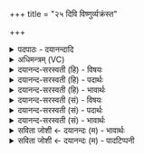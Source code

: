 +++
title = "२५ दिवि विष्णुर्व्यक्रंस्त"

+++
<details><summary>पदपाठः - दयानन्दादि</summary>

दि॒वि। विष्णुः॑। वि। अ॒क्र॒ꣳस्त॒। जाग॑तेन। छन्द॑सा। ततः॑। निर्भ॑क्त॒ इति॒ निःऽभ॑क्तः। यः। अ॒स्मान्। द्वेष्टि॑। यम्। च॒। व॒यम्। द्वि॒ष्मः। अ॒न्तरि॑क्षे। विष्णुः॑। वि। अ॒क्र॒ꣳस्त॒। त्रैष्टु॑भेन। त्रैस्तु॑भे॒नेति॒ त्रैस्तु॑भेन। छन्द॑सा। ततः॑। निर्भ॑क्त॒ इति निःऽभ॑क्तः। यः। अ॒स्मान्। द्वेष्टि॑। यम्। च॒। व॒यम्। द्वि॒ष्मः। पृ॒थि॒व्याम्। विष्णुः॑। वि। अ॒क्र॒ꣳस्त॒। गा॒य॒त्रेण॑। छन्द॑सा। ततः॑। निर्भ॑क्त॒ इति॒ निःऽभ॑क्तः। यः। अ॒स्मान्। द्वेष्टि॑। यम्। च॒। व॒यम्। द्वि॒ष्मः। अ॒स्मात्। अन्ना॑त्। अ॒स्यै। प्र॒ति॒ष्ठायै॑। प्र॒ति॒स्थाया॒ इति॑ प्रति॒ऽस्थायै॑। अग॑न्म। स्व॒रिति॒ स्वः᳕। सम्। ज्योति॑षा। अ॒भू॒म॒। २५।
</details>

<details><summary>अधिमन्त्रम् (VC)</summary>

- सत्रस्य विष्णुर्देवता
- वामदेव ऋषिः
- निचृद् आर्ची पङ्क्तिः, आर्ची पङ्क्तिः, भुरिग् जगती,
- पञ्चमः, निषादः
</details>

<details><summary>दयानन्द-सरस्वती (हि) - विषयः</summary>

वह यज्ञ तीनों लोक में विस्तृत होकर कौन-कौन सुख का साधन होता है, सो अगले मन्त्र में प्रकाशित किया है ॥
</details>

<details><summary>दयानन्द-सरस्वती (हि) - पदार्थः</summary>

पदार्थान्वयभाषाः -  (जागतेन) सब लोकों के लिये सुख देनेवाले (छन्दसा) आह्लादकारक जगती छन्द से हमारा अनुष्ठान किया हुआ यह (विष्णुः) अन्तरिक्ष में ठहरनेवाले पदार्थों में व्यापक यज्ञ (दिवि) सूर्य्य के प्रकाश में (व्यक्रंस्त) जाता है, वह फिर (ततः) वहाँ से (निर्भक्तः) विभाग अर्थात् परमाणुरूप होके सब जगत् को तृप्त करता है। (यः) जो विरोधी शत्रु (अस्मान्) यज्ञ के अनुष्ठान करनेवाले हम लोगों से (द्वेष्टि) विरोध करता है (च) तथा (यम्) दण्ड देकर शिक्षा करने योग्य जिस दुष्ट प्राणी से (वयम्) हम लोग यज्ञ के अनुष्ठान करनेवाले (द्विष्मः) अप्रीति करते हैं, उसको उसी यज्ञ से दूर करते हैं। हम लोगों ने जो यह (विष्णुः) यज्ञ (त्रैष्टुभेन) तीन प्रकार के सुख करने और (छन्दसा) स्वतन्त्रता देनेवाले त्रिष्टुप् छन्द से अग्नि में अच्छी प्रकार संयुक्त किया है, वह (अन्तरिक्षे) आकाश में (व्यक्रंस्त) पहुँचता है, वह फिर (ततः) उस अन्तरिक्ष से (निर्भक्तः) अलग हो के वायु और वर्षा जल की शुद्धि से सब संसार को सुख पहुँचाता है (यः) जो दुःख देनेवाला प्राणी (अस्मान्) सब के उपकार करनेवाले हम लोगों को (द्वेष्टि) दुःख देता है (च) तथा (यम्) सब के अहित करनेवाले दुष्ट को (वयम्) हम लोग सब के हित करनेवाले (द्विष्मः) पीड़ा देते हैं, उसे उक्त यज्ञ से निवारण करते हैं। हम लोगों से जो (विष्णुः) यज्ञ (गायत्रेण) संसार की रक्षा सिद्ध करने और (छन्दसा) अति आनन्द करनेवाले गायत्री छन्द से निरन्तर किया जाता है, वह (पृथिव्याम्) विस्तारयुक्त इस पृथिवी में (व्यक्रंस्त) विविध सुखों की प्राप्ति के हेतु से विस्तृत होता है, (ततः) उस पृथिवी से (निर्भक्तः) अलग होकर अन्तरिक्ष में जाकर पृथिवी के पदार्थों की पुष्टि करता है। (यः) जो पुरुष हमारे राज्य का विरोधी (अस्मान्) हम लोग जो कि न्याय करनेवाले हैं, उन से (द्वेष्टि) वैर करता है (च) तथा (यम्) जिस शत्रु जन से (वयम्) हम लोग न्यायाधीश (द्विष्मः) वैर करते हैं, उसका इस उक्त यज्ञ से नित्य निषेध करते हैं। हम लोग (अस्मात्) यज्ञ से शोधा हुआ प्रत्यक्ष (अन्नात्) जो भोजन करने योग्य अन्न है, उस से (स्वः) सुखरूपी स्वर्ग को (अगन्म) प्राप्त हों तथा (अस्यै) इस प्रत्यक्ष प्राप्त होनेवाली (प्रतिष्ठायै) प्रतिष्ठा अर्थात् जिसमें सत्कार को प्राप्त होते हैं, उसके लिये (ज्योतिषा) विद्या और धर्म के प्रकाश से संयुक्त (समभूम) अच्छी प्रकार हों ॥२५॥
</details>

<details><summary>दयानन्द-सरस्वती (हि) - भावार्थः</summary>

भावार्थभाषाः -  जो-जो मनुष्य लोग सुगन्धि आदि पदार्थ अग्नि में छोड़ते हैं, वे अलग-अलग होकर सूर्य्य के प्रकाश तथा भूमि में फैलकर सब सुखों को सिद्ध करते हैं तथा जो वायु, अग्नि, जल और पृथिवी आदि पदार्थ शिल्पविद्यासिद्ध कलायन्त्रों से विमान आदि यानों में युक्त किये जाते हैं, वे सब सूर्य्यप्रकाश वा अन्तरिक्ष में सुख से विहार करते हैं। जो पदार्थ सूर्य्य की किरण वा अग्नि के द्वारा परमाणुरूप होके अन्तरिक्ष में जाकर फिर पृथिवी पर आते हैं, फिर भूमि से अन्तरिक्ष वा वहाँ से भूमि को आते-जाते हैं, वे भी संसार को सुख देते हैं। मनुष्यों को उचित है कि इसी प्रकार बार-बार पुरुषार्थ से दोष, दुःख और शत्रुओं को अच्छी प्रकार निवारण करके सुख भोगना भुगवाना चाहिये तथा यज्ञ से शुद्ध वायु, जल, ओषधि और अन्न की शुद्धि के द्वारा आरोग्य, बुद्धि और शरीर के बल की वृद्धि से अत्यन्त सुख को प्राप्त होके विद्या के प्रकाश से नित्य प्रतिष्ठा को प्राप्त होना चाहिये ॥२५॥
</details>

<details><summary>दयानन्द-सरस्वती (सं) - विषयः</summary>

स यज्ञस्त्रिषु लोकेषु विस्तृतः सन् किं किं सुखं साधयतीत्युपदिश्यते ॥
</details>

<details><summary>दयानन्द-सरस्वती (सं) - पदार्थः</summary>

पदार्थान्वयभाषाः -  अस्माभिर्जागतेन छन्दसाऽनुष्ठितोऽयं विष्णुर्यज्ञो दिवि व्यक्रंस्त स पुनस्ततो निर्भक्तः सन् छन्दसा सर्वं जगत् प्रीणाति, योऽस्मान् द्वेष्टि यं च वयं द्विष्मस्तमनेन निराकुर्मः। अस्माभिर्योऽयं यज्ञस्त्रैष्टुभेन छन्दसाऽग्नौ प्रयोजितेऽन्तरिक्षे व्यक्रꣳस्त स पुनस्ततः स्थानान्निर्भक्तः सन् वायुवृष्टिजलशुद्धिद्वारा सर्वं जगत् सुखयति, योऽस्मान् द्वेष्टि यं च वयं द्विष्मस्तमनेन निवारयामः। अस्माभिर्योऽयं विष्णुर्यज्ञो गायत्रेण छन्दसा पृथिव्यामनुष्ठीयते, स पृथिव्यां व्यक्रंस्त स ततो निर्भक्तः सन् पृथिवीस्थान् पदार्थान् पोषयति। योऽस्मान् द्वेष्टि यं च वयं द्विष्मस्तमनेन निषिध्यामः। वयमस्मादन्नात् स्वरगन्म। वयमनेन यज्ञेनास्यै प्रतिष्ठायै ज्योतिषा संयुक्ताः समभूम भवेम ॥२५॥
</details>

<details><summary>दयानन्द-सरस्वती (सं) - भावार्थः</summary>

भावार्थभाषाः -  मनुष्यैर्यावन्ति सुगन्ध्यादिगुणयुक्तानि द्रव्याण्यग्नौ प्रक्षिप्यन्ते, तानि पृथक्-पृथग् भूत्वा सूर्य्यप्रकाशे आकाशे भूमौ च विहृत्य सर्वाणि सुखानि साधयन्ति। तथा च वाय्वग्निजलपृथिव्यादीनि शिल्पविद्यासिद्धैः कलायन्त्रैर्विमानादियानेषु प्रयोज्यन्ते, तानि सूर्य्यप्रकाशेऽन्तरिक्षे च सर्वान् प्राणिनः सुखेन विहारयन्ति। यद् द्रव्यं सूर्य्यकिरणाग्निद्वारा विच्छिद्यान्तरिक्षं [गच्छति] पुनस्तदेव भुवमागत्य पुनर्भूमेः सकाशादुपरि गत्वा, पुनस्तत आगच्छत्येवमेव पुनः पुनर्मनुष्यैरित्थं पुरुषार्थेन दोषदुःखशत्रून् सम्यग् निवार्य्य सुखं भोक्तव्यं भोजयितव्यं च। यज्ञशोधितैर्वायुजलौषध्यन्नैरारोग्यबुद्धिशरीरबलवर्धनान्महत्सुखं प्राप्य विद्याप्रकाशेन नित्यं प्रतिष्ठीयताम् ॥२५॥
</details>

<details><summary>सविता जोशी ← दयानन्दः (म) - भावार्थः</summary>

भावार्थभाषाः -  माणसे ज्या ज्या सुगंधी पदार्थांची अग्नीत आहुती देतात ते ते पदार्थ वेगवेगळे होऊन सूर्यप्रकाशात समाविष्ट होऊन पृथ्वीवर पसरतात आणि त्यापासून सर्व प्रकारचे सुख मिळते. वायू, अग्नी, जल व पृथ्वीवरील (पदार्थ) इत्यादी जे पदार्थ शिल्पविद्यायुक्त कलायंत्रांनी बनविलेल्या विमान इत्यादी यानात वापरले जातात ते सर्व सूर्यप्रकाशात अंतरिक्षामध्ये विहार करतात. जे पदार्थ सूर्यकिरणांद्वारे अथवा अग्नीद्वारे परमाणूरूप बनून अंतरिक्षात जातात ते पुन्हा पृथ्वीवर येतात. पुन्हा ते भूमीवरून आकाशात जातात व तेथून भूमीवर येणे-जाणे करतात. तेही जगाला सुखी करतात. यानुसार माणसांनी वारंवार पुरुषार्थाने दोष, दुःख व शत्रूंचा नाश करून सुख भोगले पाहिजे व इतरांनाही सुख दिले पाहिजे.
</details>

<details><summary>सविता जोशी ← दयानन्दः (म) - पादटिप्पनी</summary>

टिप्पणी:   यज्ञाने वायू, जल, वृक्षौषधी आणि अन्नाची शुद्धी करून आरोग्य, बुद्धी, शरीरबळ वाढवून अत्यंत सुखी व्हावे व विद्येचा प्रसार करून सदैव प्रतिष्ठा प्राप्त करावी.
</details>